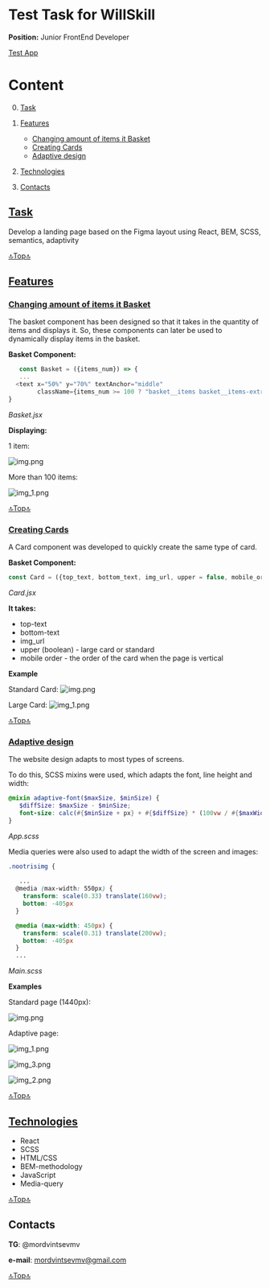 # Test Task for WillSkill

**Position:** Junior FrontEnd Developer

<a href="https://mordvintsevmv.github.io/willskill_test">Test App</a>

# <a name="content">Content</a>

0. <a href="#task">Task</a>

1. <a href="#features">Features</a>
   - <a href="#basket">Changing amount of items it Basket</a>
   - <a href="#card">Creating Cards</a>
   - <a href="#adaptive">Adaptive design</a>

2. <a href="#technologies">Technologies</a>

3. <a href="#contacts">Contacts</a>

## [Task](#task)

Develop a landing page based on the Figma layout using React, BEM, SCSS, semantics, adaptivity

[🔝Top🔝](#content)

## [Features](#features)

### [Changing amount of items it Basket](#basket)

The basket component has been designed so that it takes in the quantity of 
items and displays it. So, these components can later be used to dynamically 
display items in the basket.

**Basket Component:**

 ```javascript
    const Basket = ({items_num}) => {
    ...
   <text x="50%" y="70%" textAnchor="middle"
         className={items_num >= 100 ? "basket__items basket__items-extra" : "basket__items"}>{items_num < 100 ? items_num : "99+"}</text>
}
```
*Basket.jsx*

**Displaying:**

1 item:

![img.png](img/basket_1item.png)

More than 100 items:

![img_1.png](img/basket_100items.png)

[🔝Top🔝](#content)


### [Creating Cards](#card)

A Card component was developed to quickly create the same type of card.

**Basket Component:**

 ```javascript
const Card = ({top_text, bottom_text, img_url, upper = false, mobile_order = 0}) => {...}
```
*Card.jsx*

**It takes:**
   - top-text
   - bottom-text
   - img_url
   - upper (boolean) - large card or standard
   - mobile order - the order of the card when the page is vertical

**Example**

Standard Card:
![img.png](img/standard_card.png)

Large Card:
![img_1.png](img/large_card.png)

[🔝Top🔝](#content)

### [Adaptive design](#adaptive)

The website design adapts to most types of screens.

To do this, SCSS mixins were used, which adapts the font, line height and width:

```scss
@mixin adaptive-font($maxSize, $minSize) {
   $diffSize: $maxSize - $minSize;
   font-size: calc(#{$minSize + px} + #{$diffSize} * (100vw / #{$maxWidth}));
}
``` 
*App.scss*

Media queries were also used to adapt the width of the screen and images:

```scss
.nootrisimg {
   
   ...
  @media (max-width: 550px) {
    transform: scale(0.33) translate(160vw);
    bottom: -405px
  }

  @media (max-width: 450px) {
    transform: scale(0.31) translate(200vw);
    bottom: -405px
  }
  ...
```
*Main.scss*

**Examples**

Standard page (1440px):

![img.png](img/standard_page.png)

Adaptive page:

![img_1.png](img/adaptive_page_1.png)

![img_3.png](img/adaptive_page_2.png)

![img_2.png](img/adaptive_page_3.png)

[🔝Top🔝](#content)

## [Technologies](#technologies)

- React
- SCSS
- HTML/CSS
- BEM-methodology
- JavaScript
- Media-query

[🔝Top🔝](#content)


## <a name="contacts">Contacts</a>

**TG**: @mordvintsevmv

**e-mail**: mordvintsevmv@gmail.com

[🔝Top🔝](#content)
